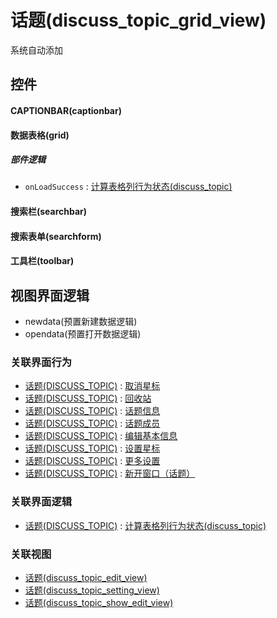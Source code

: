 # 话题(discuss_topic_grid_view)  <!-- {docsify-ignore-all} -->


系统自动添加



## 控件
#### CAPTIONBAR(captionbar)
#### 数据表格(grid)

##### 部件逻辑
* `onLoadSuccess` : [计算表格列行为状态(discuss_topic)](module/Team/discuss_topic/uilogic/calc_column_action_state)
#### 搜索栏(searchbar)
#### 搜索表单(searchform)
#### 工具栏(toolbar)

## 视图界面逻辑
  * newdata(预置新建数据逻辑)
  * opendata(预置打开数据逻辑)


### 关联界面行为
  * [话题(DISCUSS_TOPIC)](module/Team/discuss_topic) : [取消星标](module/Team/discuss_topic#界面行为)
  * [话题(DISCUSS_TOPIC)](module/Team/discuss_topic) : [回收站](module/Team/discuss_topic#界面行为)
  * [话题(DISCUSS_TOPIC)](module/Team/discuss_topic) : [话题信息](module/Team/discuss_topic#界面行为)
  * [话题(DISCUSS_TOPIC)](module/Team/discuss_topic) : [话题成员](module/Team/discuss_topic#界面行为)
  * [话题(DISCUSS_TOPIC)](module/Team/discuss_topic) : [编辑基本信息](module/Team/discuss_topic#界面行为)
  * [话题(DISCUSS_TOPIC)](module/Team/discuss_topic) : [设置星标](module/Team/discuss_topic#界面行为)
  * [话题(DISCUSS_TOPIC)](module/Team/discuss_topic) : [更多设置](module/Team/discuss_topic#界面行为)
  * [话题(DISCUSS_TOPIC)](module/Team/discuss_topic) : [新开窗口（话题）](module/Team/discuss_topic#界面行为)

### 关联界面逻辑
  * [话题(DISCUSS_TOPIC)](module/Team/discuss_topic) : [计算表格列行为状态(discuss_topic)](module/Team/discuss_topic/uilogic/calc_column_action_state)

### 关联视图
  * [话题(discuss_topic_edit_view)](app/view/discuss_topic_edit_view)
  * [话题(discuss_topic_setting_view)](app/view/discuss_topic_setting_view)
  * [话题(discuss_topic_show_edit_view)](app/view/discuss_topic_show_edit_view)

<script>
 const { createApp } = Vue
  createApp({
    data() {
      return {

      }
    }
  }).use(ElementPlus).mount('#app')
</script>